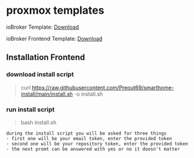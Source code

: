 # proxmox templates

ioBroker Template: [Download](https://drive.google.com/file/d/1bjuP-oozeu1Ob8Qwi89U-a4Lx40ArWiV/view?usp=drive_link)

ioBroker Frontend Template: [Download](https://drive.google.com/file/d/1N4ti9eSb2UkDs7DhQ4uPveoouP0HiCVm/view?usp=drive_link)

## Installation Frontend

### download install script
> curl https://raw.githubusercontent.com/Preout69/smarthome-install/main/install.sh -o install.sh
### run install script
> bash install.sh

    during the install script you will be asked for three things
    - first one will be your email token, enter the provided token
    - second one will be your repository token, enter the provided token
    - the next promt can be answered with yes or no it doesn't matter
